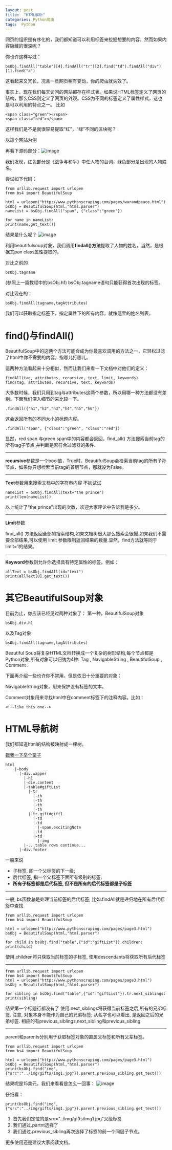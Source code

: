 ```yaml
---
layout: post
title:  "HTML解析"
categories: Python爬虫
tags:  Python
---
```


网页的组织是有序化的，我们都知道可以利用标签来挖掘想要的内容，然而如果内容隐藏的很深呢？

你也许这样写过：

    bsObj.findAll("table")[4].findAll("tr")[2].find("td").findAll("div")[1].find("a")
    
这看起来又冗长，况且一旦网页稍有变动，你的爬虫就失效了。

事实上，现在我们每天访问的网站都存在样式表。如果说HTML标签定义了网页的结构，那么CSS则定义了网页的外观。CSS为不同的标签定义了属性样式，这也是可以利用的特点之一。
比如
    
    <span class="green"></span>
    <span class="red"></span>
   
这样我们是不是就很容易提取“红”，“绿”不同的区块呢？
    
[以這个网站为例](http://www.pythonscraping.com/pages/warandpeace.html)

再看下源码部分：![image](http://7xq62e.com1.z0.glb.clouddn.com/green_span.png)

我们发现，红色部分是《战争与和平》中任人物的台词，绿色部分是出现的人物姓名。

尝试如下代码：

    from urllib.request import urlopen
    from bs4 import BeautifulSoup

    html = urlopen("http://www.pythonscraping.com/pages/warandpeace.html")
    bsObj = BeautifulSoup(html,"html.parser")
    nameList = bsObj.findAll("span", {"class":"green"})

    for name in nameList:
    print(name.get_text())
    
结果是什么呢？
![image](http://7xq62e.com1.z0.glb.clouddn.com/namelist.png)

利用beautifulsoup对象，我们调用**findall()方法**提取了人物的姓名，当然，是根据其pan class属性提取的。

对比之前的

    bsObj.tagname
    
(参照上一篇教程中的bsObj.h1)
bsObj.tagname语句只能获得首次出现的标签。

对比现在的：
    
    bsObj.findAll(tagname,tagAttributes)

我们可以获取指定标签下，指定属性下的所有内容。就像這里的姓名列表。

# find()与findAll()
BeautifulSoup中的这两个方法可能会成为你最喜欢调用的方法之一，它轻松过滤了html中你不需要的内容，指哪儿打哪儿。

這两种方法看起来十分相似，然而让我们来看一下文档中对他们的定义：

    findAll(tag, attributes, recursive, text, limit, keywords)
    find(tag, attributes, recursive, text, keywords)

大多数时候，我们只用到tag与attributes这两个参数，所以用哪一种方法都没有差别。下面我们深入细节的来比较一下。

    .findAll({"h1","h2","h3","h4","h5","h6"})
    
这会返回所有的不同大小的标题内容。
    
    .findAll("span", {"class":"green", "class":"red"})
    
显然，red span 与green span中的内容都会返回，find_all() 方法搜索当前tag的所有tag子节点,并判断是否符合过滤器的条件.

---

**recursive**参数是一个bool值，True时，BeautifulSoup会检索当前tag的所有子孙节点，如果你只想检索当前tag的首层节点，那就设为False。

---


**Text**参数用来搜索文档中的字符串内容
不妨试试

    nameList = bsObj.findAll(text="the prince")
    print(len(nameList))
    
以上统计了“the prince”出现的次数，欢迎大家评论中告诉我是多少。

---
**Limit**参数

find_all() 方法返回全部的搜索结构,如果文档树很大那么搜索会很慢.如果我们不需要全部结果,可以使用 limit 参数限制返回结果的数量.显然，find方法就等同于limit=1的结果。

---
**Keyword**参数则允许你选择具有特定属性的标签。例如：

    allText = bsObj.findAll(id="text")
    print(allText[0].get_text())

# 其它BeautifulSoup对象
目前为止，你应该已经见过两种对象了：
第一种，BeautifulSoup对象

    bsObj.div.h1

以及Tag对象

    bsObj.findAll(tagname,tagAttributes)
    
Beautiful Soup将复杂HTML文档转换成一个复杂的树形结构,每个节点都是Python对象,所有对象可以归纳为4种: Tag , NavigableString , BeautifulSoup , Comment .
    
下面再介绍一些也许你不常用，但是依旧十分重要的对象：

NavigableString对象，用来保护没有标签的文本。

Comment对象用来寻找html中在comment标签下的注释内容。比如：

    <!--like this one-->
    
# HTML导航树
我们都知道html的结构被映射成一棵树。


[戳我一下举个栗子](http://www.pythonscraping.com/pages/page3.html)

    html
        |-body
          |-div.wapper
            |-h1
            |-div.content
            |-table#giftList
              |-tr
                |-th
                |-th
                |-th
                |-th
              |-tr.gift#gift1
                |-td
                |-td
                  |-span.excitingNote
                |-td
                |-td
                  |-img
            |-...table rows continue...
          |-div.footer
                
                

一般来说

- 子标签, 即一个父标签的下一级; 
- 后代标签, 指一个父标签下面所有级别的标签. 
- **所有子标签都是后代标签, 但不是所有的后代标签都是子标签**

---

一般, bs函数总是处理当前标签的后代标签, 比如.findAll就是递归地在所有后代标签中查找

    from urllib.request import urlopen
    from bs4 import BeautifulSoup

    html = urlopen("http://www.pythonscraping.com/pages/page3.html")
    bsObj = BeautifulSoup(html,"html.parser")

    for child in bsObj.find("table",{"id":"giftList"}).children:
    print(child)
使用.children将只获取当前标签的子标签, 使用descendants将获取所有后代标签

---


    from urllib.request import urlopen
    from bs4 import BeautifulSoup
    html = urlopen("http://www.pythonscraping.com/pages/page3.html")
    bsObj = BeautifulSoup(html,"html.parser")

    for sibling in bsObj.find("table",{"id":"giftList"}).tr.next_siblings:
    print(sibling) 

结果第一个标题行都没有了
使用.next_siblings将获得当前标签之后,所有的兄弟标签. 注意, 对象本身不能作为自己的兄弟标签; 从名字也可以看出, 是返回之后的兄弟标签. 相应的有previous_siblings,next_sibling和previous_sibling


---
parent和parents分别用于获取标签对象的直属父标签和所有父辈标签。

    from urllib.request import urlopen
    from bs4 import BeautifulSoup

    html = urlopen("http://www.pythonscraping.com/pages/page3.html")
    bsObj = BeautifulSoup(html,"html.parser")
    print(bsObj.find("img",{"src":"../img/gifts/img1.jpg"}).parent.previous_sibling.get_text())
    
结果呢是15美元，我们来看看是怎么一回事：
![image](http://7xq62e.com1.z0.glb.clouddn.com/parent.png)

仔细看：

    print(bsObj.find("img",{"src":"../img/gifts/img1.jpg"}).parent.previous_sibling.get_text())

1. 首先我们定位的是src="../img/gifts/img1.jpg"父级标签<td>
2. 我们通过.partnt选择了
3. 我们通过.previous_sibling再次选择了<td>标签的前一个同层子节点。

更多使用还是建议大家阅读文档。




    
    
    

